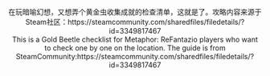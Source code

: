 <div align="center">
在玩暗喻幻想，又想弄个黄金虫收集成就的检查清单，这就是了。攻略内容来源于Steam社区：https://steamcommunity.com/sharedfiles/filedetails/?id=3349817467<br>
This is a Gold Beetle checklist for Metaphor: ReFantazio players who want to check one by one on the location. The guide is from SteamCommunity:https://steamcommunity.com/sharedfiles/filedetails/?id=3349817467</div>
